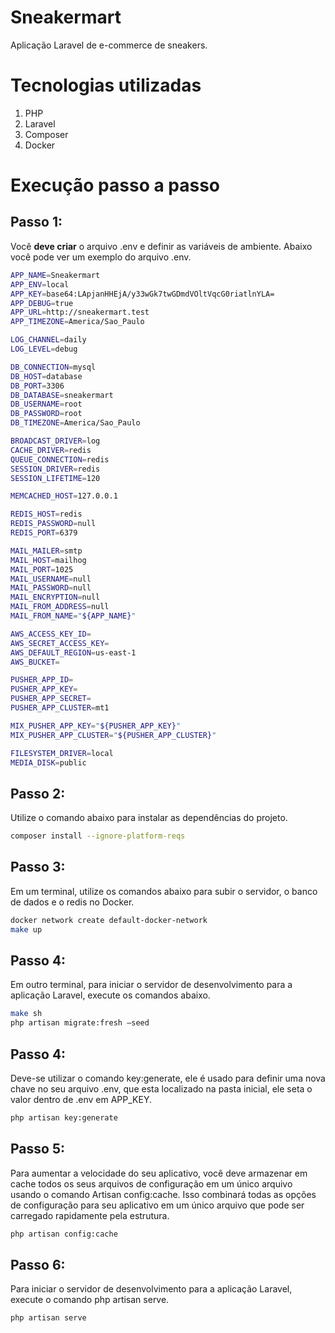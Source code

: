 # Sneakermart

Aplicação Laravel de e-commerce de sneakers.

# Tecnologias utilizadas

1. PHP
2. Laravel
3. Composer
4. Docker

# Execução passo a passo

## Passo 1:

Você **deve criar** o arquivo .env e definir as variáveis de ambiente. Abaixo você pode ver um exemplo do arquivo .env.

```bash
APP_NAME=Sneakermart
APP_ENV=local
APP_KEY=base64:LApjanHHEjA/y33wGk7twGDmdVOltVqcG0riatlnYLA=
APP_DEBUG=true
APP_URL=http://sneakermart.test
APP_TIMEZONE=America/Sao_Paulo

LOG_CHANNEL=daily
LOG_LEVEL=debug

DB_CONNECTION=mysql
DB_HOST=database
DB_PORT=3306
DB_DATABASE=sneakermart
DB_USERNAME=root
DB_PASSWORD=root
DB_TIMEZONE=America/Sao_Paulo

BROADCAST_DRIVER=log
CACHE_DRIVER=redis
QUEUE_CONNECTION=redis
SESSION_DRIVER=redis
SESSION_LIFETIME=120

MEMCACHED_HOST=127.0.0.1

REDIS_HOST=redis
REDIS_PASSWORD=null
REDIS_PORT=6379

MAIL_MAILER=smtp
MAIL_HOST=mailhog
MAIL_PORT=1025
MAIL_USERNAME=null
MAIL_PASSWORD=null
MAIL_ENCRYPTION=null
MAIL_FROM_ADDRESS=null
MAIL_FROM_NAME="${APP_NAME}"

AWS_ACCESS_KEY_ID=
AWS_SECRET_ACCESS_KEY=
AWS_DEFAULT_REGION=us-east-1
AWS_BUCKET=

PUSHER_APP_ID=
PUSHER_APP_KEY=
PUSHER_APP_SECRET=
PUSHER_APP_CLUSTER=mt1

MIX_PUSHER_APP_KEY="${PUSHER_APP_KEY}"
MIX_PUSHER_APP_CLUSTER="${PUSHER_APP_CLUSTER}"

FILESYSTEM_DRIVER=local
MEDIA_DISK=public
```

## Passo 2:

Utilize o comando abaixo para instalar as dependências do projeto.

```bash
composer install --ignore-platform-reqs
```

## Passo 3:

Em um terminal, utilize os comandos abaixo para subir o servidor, o banco de dados e o redis no Docker.

```bash
docker network create default-docker-network
make up
```

## Passo 4:

Em outro terminal, para iniciar o servidor de desenvolvimento para a aplicação Laravel, execute os comandos abaixo.

```bash
make sh
php artisan migrate:fresh –seed
```

## Passo 4:

Deve-se utilizar o comando key:generate, ele é usado para definir uma nova chave no seu arquivo .env, que esta localizado na pasta inicial, ele seta o valor dentro de .env em APP_KEY.

```bash
php artisan key:generate
```

## Passo 5:

Para aumentar a velocidade do seu aplicativo, você deve armazenar em cache todos os seus arquivos de configuração em um único arquivo usando o comando Artisan config:cache. Isso combinará todas as opções de configuração para seu aplicativo em um único arquivo que pode ser carregado rapidamente pela estrutura.

```bash
php artisan config:cache
```

## Passo 6:

Para iniciar o servidor de desenvolvimento para a aplicação Laravel, execute o comando php artisan serve.

```bash
php artisan serve
```
